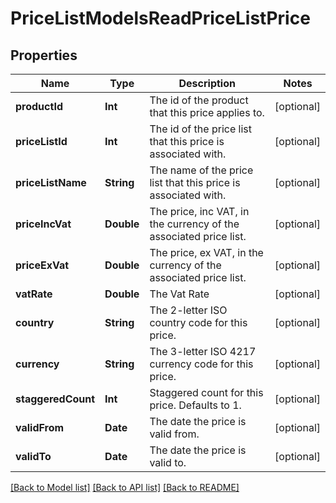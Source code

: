 # PriceListModelsReadPriceListPrice

## Properties
Name | Type | Description | Notes
------------ | ------------- | ------------- | -------------
**productId** | **Int** | The id of the product that this price applies to. | [optional] 
**priceListId** | **Int** | The id of the price list that this price is associated with. | [optional] 
**priceListName** | **String** | The name of the price list that this price is associated with. | [optional] 
**priceIncVat** | **Double** | The price, inc VAT, in the currency of the associated price list. | [optional] 
**priceExVat** | **Double** | The price, ex VAT, in the currency of the associated price list. | [optional] 
**vatRate** | **Double** | The Vat Rate | [optional] 
**country** | **String** | The 2-letter ISO country code for this price. | [optional] 
**currency** | **String** | The 3-letter ISO 4217 currency code for this price. | [optional] 
**staggeredCount** | **Int** | Staggered count for this price. Defaults to 1. | [optional] 
**validFrom** | **Date** | The date the price is valid from. | [optional] 
**validTo** | **Date** | The date the price is valid to. | [optional] 

[[Back to Model list]](../README.md#documentation-for-models) [[Back to API list]](../README.md#documentation-for-api-endpoints) [[Back to README]](../README.md)


